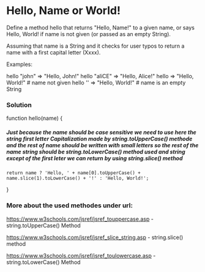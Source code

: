 # Hello, Name or World!

Define a method hello that returns "Hello, Name!" to a given name, or says Hello, World! if name is not given (or passed as an empty String).

Assuming that name is a String and it checks for user typos to return a name with a first capital letter (Xxxx).

Examples:

hello "john" => "Hello, John!"
hello "aliCE" => "Hello, Alice!"
hello => "Hello, World!" # name not given
hello '' => "Hello, World!" # name is an empty String

### Solution

function hello(name) {

##### Just because the name should be case sensitive we need to use here the string first letter Capitalization made by string.toUpperCase() methode and the rest of name should be written with small letters so the rest of the name string should be string.toLowerCase() method used and string except of the first leter we can return by using string.slice() method

    return name ? 'Hello, ' + name[0].toUpperCase() + name.slice(1).toLowerCase() + '!' : 'Hello, World!';

}

### More about the used methodes under url:

https://www.w3schools.com/jsref/jsref_touppercase.asp - string.toUpperCase() Method

https://www.w3schools.com/jsref/jsref_slice_string.asp - string.slice() method

https://www.w3schools.com/jsref/jsref_toulowercase.asp - string.toLowerCase() Method
